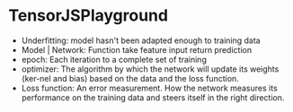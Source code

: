# TensorJSPlayground


- Underfitting: model hasn't been adapted enough to training data
- Model | Network: Function take feature input return prediction
- epoch: Each iteration to a complete set of training
- optimizer: The algorithm by which the network will update its weights (ker-nel and bias) based on the data and the loss function. 
- Loss function: An error measurement. How the network measures its performance on the training data and steers itself in the right direction.